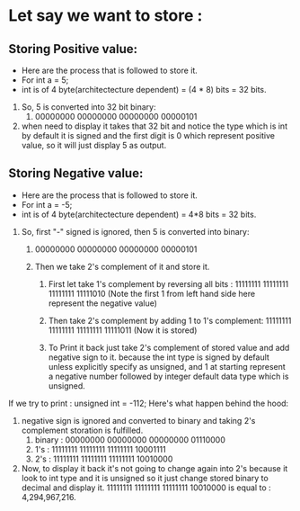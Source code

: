 # Let say we want to store :

## Storing Positive value:

- Here are the process that is followed to store it.
- For int a = 5;
- int is of 4 byte(architectecture dependent) = (4 * 8) bits = 32 bits.

1. So, 5 is converted into 32 bit binary:
   1. 00000000 00000000 00000000 00000101
2. when need to display it takes that 32 bit and notice the type which is int by default it is signed and the first digit is 0 which represent positive value, so it will just display 5 as output.

## Storing Negative value:

- Here are the process that is followed to store it.
- For int a = -5;
- int is of 4 byte(architectecture dependent) = 4*8 bits = 32 bits.

1. So, first "-" signed is ignored, then 5 is converted into binary:

   1. 00000000 00000000 00000000 00000101
   2. Then we take 2's complement of it and store it.

      1. First let take 1's complement by reversing all bits :
         11111111 11111111 11111111 11111010
         (Note the first 1 from left hand side here represent the negative value)

      2. Then take 2's complement by adding 1 to 1's complement:
         11111111 11111111 11111111 11111011 (Now it is stored)

      3. To Print it back just take 2's complement of stored value and add negative sign to it. because the int type is signed by default unless explicitly specify as unsigned, and 1 at starting represent a negative number followed by integer default data type which is unsigned.

If we try to print :
unsigned int = -112;
Here's what happen behind the hood:

1. negative sign is ignored and converted to binary and taking 2's complement storation is fulfilled.
   1. binary : 00000000 00000000 00000000 01110000
   2. 1's : 11111111 11111111 11111111 10001111
   3. 2's : 11111111 11111111 11111111 10010000
2. Now, to display it back it's not going to change again into 2's because it look to int type and it is unsigned so it just change stored binary to decimal and display it.
   11111111 11111111 11111111 10010000 is equal to : 4,294,967,216.


